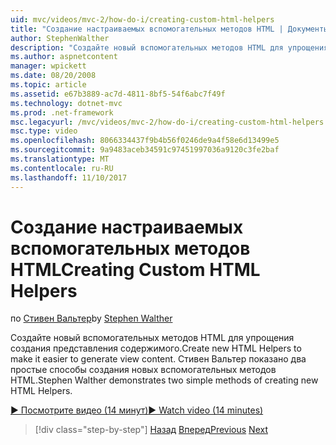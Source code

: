 ```yaml
---
uid: mvc/videos/mvc-2/how-do-i/creating-custom-html-helpers
title: "Создание настраиваемых вспомогательных методов HTML | Документы Microsoft"
author: StephenWalther
description: "Создайте новый вспомогательных методов HTML для упрощения создания представления содержимого. Стивен Вальтер показано два простые способы создания новых вспомогательных методов HTML."
ms.author: aspnetcontent
manager: wpickett
ms.date: 08/20/2008
ms.topic: article
ms.assetid: e67b3889-ac7d-4811-8bf5-54f6abc7f49f
ms.technology: dotnet-mvc
ms.prod: .net-framework
msc.legacyurl: /mvc/videos/mvc-2/how-do-i/creating-custom-html-helpers
msc.type: video
ms.openlocfilehash: 8066334437f9b4b56f0246de9a4f58e6d13499e5
ms.sourcegitcommit: 9a9483aceb34591c97451997036a9120c3fe2baf
ms.translationtype: MT
ms.contentlocale: ru-RU
ms.lasthandoff: 11/10/2017
---
```

<a name="creating-custom-html-helpers"></a><span data-ttu-id="ad695-104">Создание настраиваемых вспомогательных методов HTML</span><span class="sxs-lookup"><span data-stu-id="ad695-104">Creating Custom HTML Helpers</span></span>
====================
<span data-ttu-id="ad695-105">по [Стивен Вальтер](https://github.com/StephenWalther)</span><span class="sxs-lookup"><span data-stu-id="ad695-105">by [Stephen Walther](https://github.com/StephenWalther)</span></span>

<span data-ttu-id="ad695-106">Создайте новый вспомогательных методов HTML для упрощения создания представления содержимого.</span><span class="sxs-lookup"><span data-stu-id="ad695-106">Create new HTML Helpers to make it easier to generate view content.</span></span> <span data-ttu-id="ad695-107">Стивен Вальтер показано два простые способы создания новых вспомогательных методов HTML.</span><span class="sxs-lookup"><span data-stu-id="ad695-107">Stephen Walther demonstrates two simple methods of creating new HTML Helpers.</span></span>

[<span data-ttu-id="ad695-108">&#9654; Посмотрите видео (14 минут)</span><span class="sxs-lookup"><span data-stu-id="ad695-108">&#9654; Watch video (14 minutes)</span></span>](https://channel9.msdn.com/Blogs/ASP-NET-Site-Videos/creating-custom-html-helpers)

>[!div class="step-by-step"]
<span data-ttu-id="ad695-109">[Назад](creating-unit-tests-for-aspnet-mvc-applications.md)
[Вперед](creating-model-classes-with-linq-to-sql.md)</span><span class="sxs-lookup"><span data-stu-id="ad695-109">[Previous](creating-unit-tests-for-aspnet-mvc-applications.md)
[Next](creating-model-classes-with-linq-to-sql.md)</span></span>
